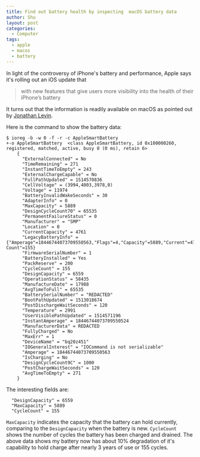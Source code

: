 ```yaml
---
title: Find out battery health by inspecting  macOS battery data
author: Shu
layout: post
categories:
  - Computer
tags:
  - apple
  - macos
  - battery
---
```


In light of the controversy of iPhone's battery and performance, Apple says
it's rolling out an iOS update that

> with new features that give users more visibility into the health of their iPhone’s battery

It turns out that the information is readily available on macOS as pointed out
by [Jonathan
Levin](https://twitter.com/Morpheus______/status/946762733873258496).

Here is the command to show the battery data:

    $ ioreg -b -w 0 -f -r -c AppleSmartBattery
    +-o AppleSmartBattery  <class AppleSmartBattery, id 0x100000260, registered, matched, active, busy 0 (0 ms), retain 6>
        {
          "ExternalConnected" = No
          "TimeRemaining" = 271
          "InstantTimeToEmpty" = 243
          "ExternalChargeCapable" = No
          "FullPathUpdated" = 1514570836
          "CellVoltage" = (3994,4003,3978,0)
          "Voltage" = 11974
          "BatteryInvalidWakeSeconds" = 30
          "AdapterInfo" = 0
          "MaxCapacity" = 5889
          "DesignCycleCount70" = 65535
          "PermanentFailureStatus" = 0
          "Manufacturer" = "SMP"
          "Location" = 0
          "CurrentCapacity" = 4761
          "LegacyBatteryInfo" = {"Amperage"=18446744073709550563,"Flags"=4,"Capacity"=5889,"Current"=4761,"Voltage"=11974,"Cycle Count"=155}
          "FirmwareSerialNumber" = 1
          "BatteryInstalled" = Yes
          "PackReserve" = 200
          "CycleCount" = 155
          "DesignCapacity" = 6559
          "OperationStatus" = 58435
          "ManufactureDate" = 17988
          "AvgTimeToFull" = 65535
          "BatterySerialNumber" = "REDACTED"
          "BootPathUpdated" = 1513018674
          "PostDischargeWaitSeconds" = 120
          "Temperature" = 2991
          "UserVisiblePathUpdated" = 1514571196
          "InstantAmperage" = 18446744073709550524
          "ManufacturerData" = REDACTED
          "FullyCharged" = No
          "MaxErr" = 1
          "DeviceName" = "bq20z451"
          "IOGeneralInterest" = "IOCommand is not serializable"
          "Amperage" = 18446744073709550563
          "IsCharging" = No
          "DesignCycleCount9C" = 1000
          "PostChargeWaitSeconds" = 120
          "AvgTimeToEmpty" = 271
        }

The interesting fields are:

      "DesignCapacity" = 6559
      "MaxCapacity" = 5889
      "CycleCount" = 155

`MaxCapacity` indicates the capacity that the battery can hold currently,
comparing to the `DesignCapacity` when the battery is new. `CycleCount` shows
the number of cycles the battery has been charged and drained. The above data
shows my battery now has about 10% degradation of it's capability to hold
charge after nearly 3 years of use or 155 cycles.
